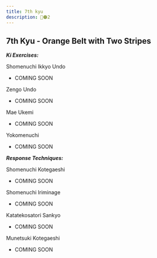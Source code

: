 ```yaml
---
title: 7th kyu
description: 🥋🟠2
---
```


## 7th Kyu - Orange Belt with Two Stripes

***Ki Exercises:***

Shomenuchi Ikkyo Undo

* COMING SOON

Zengo Undo

* COMING SOON

Mae Ukemi

* COMING SOON

Yokomenuchi

* COMING SOON

***Response Techniques:***

Shomenuchi Kotegaeshi

* COMING SOON

Shomenuchi Iriminage

* COMING SOON

Katatekosatori Sankyo

* COMING SOON

Munetsuki Kotegaeshi

* COMING SOON
